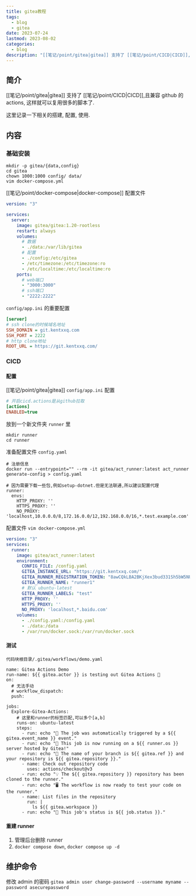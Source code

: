 ```yaml
---
title: gitea教程
tags:
  - blog
  - gitea
date: 2023-07-24
lastmod: 2023-08-02
categories:
  - blog
description: "[[笔记/point/gitea|gitea]] 支持了 [[笔记/point/CICD|CICD]],且兼容 github 的 actions, 这样就可以复用很多的脚本了.这里记录一下相关的搭建, 配置, 使用."
---
```


## 简介

[[笔记/point/gitea|gitea]] 支持了 [[笔记/point/CICD|CICD]],且兼容 github 的 actions, 这样就可以复用很多的脚本了.

这里记录一下相关的搭建, 配置, 使用.

## 内容

### 基础安装

```shell
mkdir -p gitea/{data,config}
cd gitea
chown 1000:1000 config/ data/
vim docker-compose.yml
```

 [[笔记/point/docker-compose|docker-compose]] 配置文件

```yml
version: "3"

services:
  server:
    image: gitea/gitea:1.20-rootless
    restart: always
    volumes:
      # 数据
      - ./data:/var/lib/gitea
      # 配置
      - ./config:/etc/gitea
      - /etc/timezone:/etc/timezone:ro
      - /etc/localtime:/etc/localtime:ro
    ports:
      # web端口
      - "3000:3000"
      # ssh端口
      - "2222:2222"
```

`config/app.ini` 的重要配置

```ini
[server]
# ssh clone的时候域名地址
SSH_DOMAIN = git.kentxxq.com
SSH_PORT = 2222
# http clone地址
ROOT_URL = https://git.kentxxq.com/
```

### CICD

#### 配置

[[笔记/point/gitea|gitea]] `config/app.ini` 配置

```ini
# 开启cicd.actions是从github拉取
[actions]
ENABLED=true
```

放到一个新文件夹 `runner` 里

```shell
mkdir runner
cd runner
```

准备配置文件 `config.yaml`

```shell
# 注册信息
docker run --entrypoint="" --rm -it gitea/act_runner:latest act_runner generate-config > config.yaml

# 因为需要下载一些包,例如setup-dotnet.但是无法联通,所以建议配置代理
runner:
  envs:
    HTTP_PROXY: ''
    HTTPS_PROXY: ''
    NO_PROXY: 'localhost,10.0.0.0/8,172.16.0.0/12,192.168.0.0/16,*.test.example.com'
```

配置文件 `vim docker-compose.yml`

```yml
version: "3"
services:
  runner:
    image: gitea/act_runner:latest
    environment:
      CONFIG_FILE: /config.yaml
      GITEA_INSTANCE_URL: "https://git.kentxxq.com/"
      GITEA_RUNNER_REGISTRATION_TOKEN: "8awCQkLBA2BKjXex3bud331Sh5bW5NUbMtyJQSmL"
      GITEA_RUNNER_NAME: "runner1"
      # 默认 ubuntu-latest
      GITEA_RUNNER_LABELS: "test"
      HTTP_PROXY: ''
      HTTPS_PROXY: ''
      NO_PROXY: 'localhost,*.baidu.com'
    volumes:
      - ./config.yaml:/config.yaml
      - ./data:/data
      - /var/run/docker.sock:/var/run/docker.sock
```

#### 测试

`代码块根目录/.gitea/workflows/demo.yaml`

```shell
name: Gitea Actions Demo
run-name: ${{ gitea.actor }} is testing out Gitea Actions 🚀
on:
  # 无法手动
  # workflow_dispatch:
  push:

jobs:
  Explore-Gitea-Actions:
    # 这里和runner的标签匹配,可以多个[a,b]
    runs-on: ubuntu-latest 
    steps:
      - run: echo "🎉 The job was automatically triggered by a ${{ gitea.event_name }} event."
      - run: echo "🐧 This job is now running on a ${{ runner.os }} server hosted by Gitea!"
      - run: echo "🔎 The name of your branch is ${{ gitea.ref }} and your repository is ${{ gitea.repository }}."
      - name: Check out repository code
        uses: actions/checkout@v3
      - run: echo "💡 The ${{ gitea.repository }} repository has been cloned to the runner."
      - run: echo "🖥️ The workflow is now ready to test your code on the runner."
      - name: List files in the repository
        run: |
          ls ${{ gitea.workspace }}          
      - run: echo "🍏 This job's status is ${{ job.status }}."
```

#### 重建 runner

1. 管理后台删除 runner
2. `docker compose down`, `docker compose up -d`

## 维护命令

修改 admin 的密码 `gitea admin user change-password --username myname --password asecurepassword`
